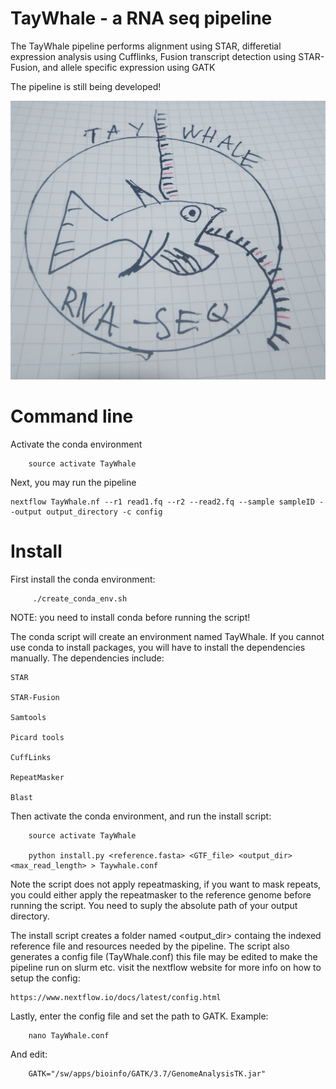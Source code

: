 # TayWhale - a RNA seq pipeline
The TayWhale pipeline performs alignment using STAR, differetial expression analysis using Cufflinks, Fusion transcript detection using STAR-Fusion, and allele specific expression using GATK

The pipeline is still being developed!

![TayWhale](TayWhale.jpg)

# Command line
Activate the conda environment

        source activate TayWhale

Next, you may run the pipeline

    nextflow TayWhale.nf --r1 read1.fq --r2 --read2.fq --sample sampleID --output output_directory -c config

# Install
First install the conda  environment:

         ./create_conda_env.sh

NOTE: you need to install conda before running the script!

The conda script will create an environment named TayWhale. If you cannot use conda to install packages, you will have to install the dependencies manually. The dependencies include:

    STAR
    
    STAR-Fusion

    Samtools

    Picard tools

    CuffLinks

    RepeatMasker

    Blast

Then activate the conda environment, and run the install script:

        source activate TayWhale

        python install.py <reference.fasta> <GTF_file> <output_dir> <max_read_length> > Taywhale.conf

Note the script does not apply repeatmasking, if you want to mask repeats, you could either apply the repeatmasker to the reference genome before running the script. You need to suply the absolute path of your output directory.

The install script creates a folder named <output_dir> containg the indexed reference file and resources needed by the pipeline. The script also generates a config file (TayWhale.conf) this file may be edited to make the pipeline run on
slurm etc. visit the nextflow website for more info on how to setup the config:

    https://www.nextflow.io/docs/latest/config.html

Lastly, enter the config file and set the path to GATK. Example:

        nano TayWhale.conf

And edit:    
    
        GATK="/sw/apps/bioinfo/GATK/3.7/GenomeAnalysisTK.jar"
